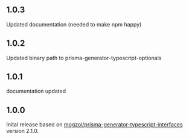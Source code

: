 ## 1.0.3

Updated documentation (needed to make npm happy)

## 1.0.2

Updated binary path to prisma-generator-typescript-optionals

## 1.0.1

documentation updated

## 1.0.0

Inital release based on [mogzol/prisma-generator-typescript-interfaces](https://github.com/mogzol/prisma-generator-typescript-interfaces) version 2.1.0.
